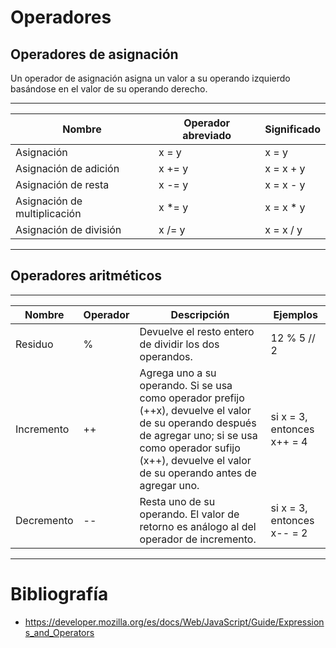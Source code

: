# Operadores
## Operadores de asignación
Un operador de asignación asigna un valor a su operando izquierdo basándose en el valor de su operando derecho.

-------------------------------------------------------------------
| Nombre                       | Operador abreviado | Significado |
|------------------------------|--------------------|-------------|
| Asignación                   | x = y              | x = y       |
| Asignación de adición        | x += y             | x = x + y   |
| Asignación de resta          | x -= y             | x = x - y   |
| Asignación de multiplicación | x *= y             | x = x * y   |
| Asignación de división       | x /= y             | x = x / y   |
-------------------------------------------------------------------

## Operadores aritméticos

----------------------------------------------------------------------------------------------------------------------------------------------------------------------
| Nombre                       | Operador | Descripción                                                                                | Ejemplos                    |
|------------------------------|----------|--------------------------------------------------------------------------------------------|-----------------------------|
| Residuo                      | %        | Devuelve el resto entero de dividir los dos operandos.                                     | 12 % 5 // 2                 |
| Incremento                   | ++       | Agrega uno a su operando. Si se usa como operador prefijo (++x), devuelve el valor de su operando después de agregar uno; si se usa como operador sufijo (x++), devuelve el valor de su operando antes de agregar uno.                                           | si x = 3, entonces x++ = 4  |
| Decremento                   | --       | Resta uno de su operando. El valor de retorno es análogo al del operador de incremento.    | si x = 3, entonces x-- = 2  |
----------------------------------------------------------------------------------------------------------------------------------------------------------------------

# Bibliografía
- https://developer.mozilla.org/es/docs/Web/JavaScript/Guide/Expressions_and_Operators